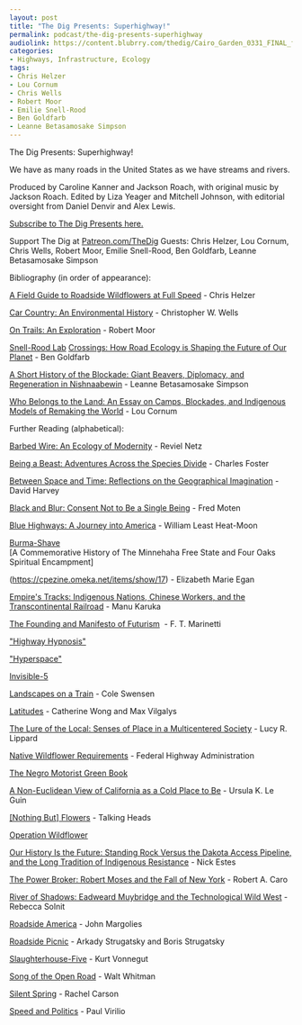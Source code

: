 ```yaml
---
layout: post
title: "The Dig Presents: Superhighway!"
permalink: podcast/the-dig-presents-superhighway
audiolink: https://content.blubrry.com/thedig/Cairo_Garden_0331_FINAL_final.mp3
categories:
- Highways, Infrastructure, Ecology
tags:
- Chris Helzer
- Lou Cornum
- Chris Wells
- Robert Moor
- Emilie Snell-Rood
- Ben Goldfarb
- Leanne Betasamosake Simpson
---
```


The Dig Presents: Superhighway!

We have as many roads in the United States as we have streams and rivers.

Produced by Caroline Kanner and Jackson Roach, with original music by Jackson Roach. Edited by Liza Yeager and Mitchell Johnson, with editorial oversight from Daniel Denvir and Alex Lewis.

[Subscribe to The Dig Presents here.](https://podcasts.apple.com/us/podcast/the-dig-presents/id1515666414)

Support The Dig at [Patreon.com/TheDig](http://patreon.com/TheDig)
Guests: Chris Helzer, Lou Cornum, Chris Wells, Robert Moor, Emilie Snell-Rood, Ben Goldfarb, Leanne Betasamosake Simpson


Bibliography (in order of appearance):

[A Field Guide to Roadside Wildflowers at Full Speed](https://theprairieecologist.files.wordpress.com/2020/01/a-field-guide-to-roadside-wildflowers-at-full-speed_january2020-1.pdf) - Chris Helzer

[Car Country: An Environmental History](https://cwwells.net/carcountry) - Christopher W. Wells

[On Trails: An Exploration](https://www.simonandschuster.com/books/On-Trails/Robert-Moor/9781476739236) - Robert Moor

[Snell-Rood Lab](https://cbs.umn.edu/snell-rood-lab)
[Crossings: How Road Ecology is Shaping the Future of Our Planet](https://www.bengoldfarb.com/crossings) - Ben Goldfarb

[A Short History of the Blockade: Giant Beavers, Diplomacy, and Regeneration in Nishnaabewin](https://www.uap.ualberta.ca/titles/986-9781772125382-short-history-of-the-blockade) - Leanne Betasamosake Simpson

[Who Belongs to the Land: An Essay on Camps, Blockades, and Indigenous Models of Remaking the World](https://canopycanopycanopy.com/contents/who-belongs-to-the-land) - Lou Cornum


Further Reading (alphabetical):

[Barbed Wire: An Ecology of Modernity](https://www.weslpress.org/9780819569592/barbed-wire/) - Reviel Netz

[Being a Beast: Adventures Across the Species Divide](https://us.macmillan.com/books/9781250132215/beingabeast) - Charles Foster

[Between Space and Time: Reflections on the Geographical Imagination](https://www.jstor.org/stable/2563621) - David Harvey

[Black and Blur: Consent Not to Be a Single Being](https://www.dukeupress.edu/black-and-blur) - Fred Moten

[Blue Highways: A Journey into America](https://www.hachettebookgroup.com/titles/william-least-heat-moon/blue-highways/9780316218542/?lens=little-brown) - William Least Heat-Moon

[Burma-Shave\
](https://en.wikipedia.org/wiki/Burma-Shave)[A Commemorative History of The Minnehaha Free State and Four Oaks Spiritual Encampment]

(https://cpezine.omeka.net/items/show/17) - Elizabeth Marie Egan

[Empire's Tracks: Indigenous Nations, Chinese Workers, and the Transcontinental Railroad](https://www.ucpress.edu/book/9780520296640/empires-tracks) - Manu Karuka

[The Founding and Manifesto of Futurism](https://www.italianfuturism.org/manifestos/foundingmanifesto/)  - F. T. Marinetti

["Highway Hypnosis"](https://en.wikipedia.org/wiki/Highway_hypnosis)

["Hyperspace"](https://www.google.com/search?q=hyperspace&source=lnms&tbm=isch&sa=X&ved=2ahUKEwiwx_DL_cL-AhV9IjQIHSNPBOAQ0pQJegQIBBAC&cshid=1682355306981555&biw=1600&bih=792&dpr=0.9)

[Invisible-5](https://www.invisible5.org/)

[Landscapes on a Train](https://nightboat.org/book/landscapes-on-a-train/) - Cole Swensen

[Latitudes](https://latitudesproject.github.io/index.html) - Catherine Wong and Max Vilgalys

[The Lure of the Local: Senses of Place in a Multicentered Society](https://thenewpress.com/books/lure-of-local) - Lucy R. Lippard

[Native Wildflower Requirements](https://www.environment.fhwa.dot.gov/env_topics/ecosystems/roadside_use/vegmgmt_rdus3_2.aspx) - Federal Highway Administration

[The Negro Motorist Green Book](https://digitalcollections.nypl.org/collections/the-green-book#/?tab=navigation)

[A Non-Euclidean View of California as a Cold Place to Be](https://bpb-us-e1.wpmucdn.com/sites.ucsc.edu/dist/9/20/files/2019/07/1989a_Le-Guin_non-Euclidean-view-California.pdf) - Ursula K. Le Guin

[[Nothing But] Flowers](https://youtu.be/2twY8YQYDBE) - Talking Heads

[Operation Wildflower](https://scholar.lib.vt.edu/VA-news/VA-Pilot/issues/1995/vp950625/06300666.htm)

[Our History Is the Future: Standing Rock Versus the Dakota Access Pipeline, and the Long Tradition of Indigenous Resistance](https://www.versobooks.com/products/600-our-history-is-the-future) - Nick Estes

[The Power Broker: Robert Moses and the Fall of New York](https://www.robertcaro.com/the-books/the-power-broker/) - Robert A. Caro

[River of Shadows: Eadweard Muybridge and the Technological Wild West](https://www.penguinrandomhouse.com/books/288108/river-of-shadows-by-rebecca-solnit/) - Rebecca Solnit

[Roadside America](https://publicdomainreview.org/collection/john-margolies-photographs-of-roadside-america) - John Margolies

[Roadside Picnic](https://www.foliosociety.com/usa/roadside-picnic.html) - Arkady Strugatsky and Boris Strugatsky

[Slaughterhouse-Five](https://www.penguinrandomhouse.com/books/184345/slaughterhouse-five-by-kurt-vonnegut/) - Kurt Vonnegut

[Song of the Open Road](https://www.poetryfoundation.org/poems/48859/song-of-the-open-road) - Walt Whitman

[Silent Spring](https://www.harpercollins.com/products/silent-spring-rachel-carson?variant=39939443425314) - Rachel Carson

[Speed and Politics](https://mitpress.mit.edu/9781584350408/speed-and-politics/) - Paul Virilio


